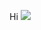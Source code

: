 Hi ![](https://user-images.githubusercontent.com/18350557/176309783-0785949b-9127-417c-8b55-ab5a4333674e.gif)
